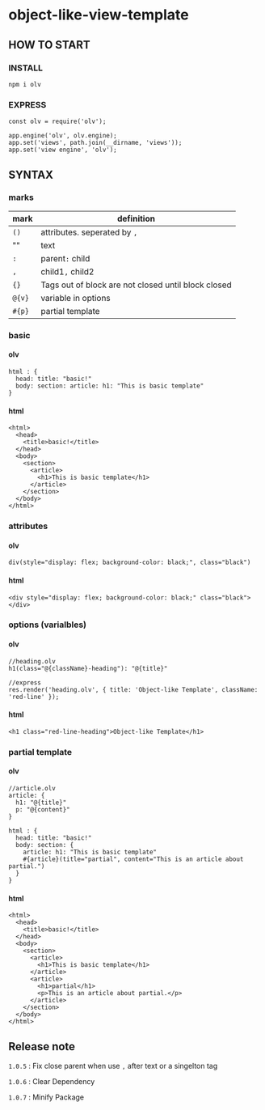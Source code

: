 # object-like-view-template

## HOW TO START
### INSTALL

```
npm i olv
```

### EXPRESS
```
const olv = require('olv');

app.engine('olv', olv.engine);
app.set('views', path.join(__dirname, 'views'));
app.set('view engine', 'olv');
```

## SYNTAX

### marks
|mark|definition|
|--|--|
|`()`|attributes. seperated by `,`|
|""|text|
|`:`|parent`:` child|
|`,`|child1`,` child2|
|`{}`|Tags out of block are not closed until block closed|
|`@{v}`|variable in options|
|`#{p}`|partial template|

### basic
#### olv
```
html : {
  head: title: "basic!"
  body: section: article: h1: "This is basic template"
}
```
#### html
```
<html>
  <head>
    <title>basic!</title>
  </head>
  <body>
    <section>
      <article>
        <h1>This is basic template</h1>
      </article>
    </section>
  </body>
</html>
```

### attributes
#### olv
```
div(style="display: flex; background-color: black;", class="black")
```
#### html
```
<div style="display: flex; background-color: black;" class="black"></div>
```

### options (varialbles)
#### olv
```
//heading.olv
h1(class="@{className}-heading"): "@{title}"

//express
res.render('heading.olv', { title: 'Object-like Template', className: 'red-line' });
```
#### html
```
<h1 class="red-line-heading">Object-like Template</h1>
```


### partial template
#### olv
```
//article.olv
article: {
  h1: "@{title}"
  p: "@{content}"
}

html : {
  head: title: "basic!"
  body: section: {
    article: h1: "This is basic template"
    #{article}(title="partial", content="This is an article about partial.")
  }
}

```
#### html
```
<html>
  <head>
    <title>basic!</title>
  </head>
  <body>
    <section>
      <article>
        <h1>This is basic template</h1>
      </article>
      <article>
        <h1>partial</h1>
        <p>This is an article about partial.</p>
      </article>
    </section>
  </body>
</html>
```

## Release note
`1.0.5` : Fix close parent when use `,` after text or a singelton tag

`1.0.6` : Clear Dependency

`1.0.7` : Minify Package
